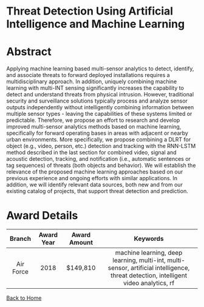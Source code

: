 
Threat Detection Using Artificial Intelligence and Machine Learning
===================================================================

# Abstract


Applying machine learning based multi-sensor analytics to detect, identify, and associate threats to forward deployed installations requires a multidisciplinary approach. In addition, uniquely combining machine learning with multi-INT sensing significantly increases the capability to detect and understand threats from physical intrusion. However, traditional security and surveillance solutions typically process and analyze sensor outputs independently without intelligently combining information between multiple sensor types - leaving the capabilities of these systems limited or predictable. Therefore, we propose an effort to research and develop improved multi-sensor analytics methods based on machine learning, specifically for forward operating bases in areas with adjacent or nearby urban environments. More specifically, we propose combining a DLRT for object (e.g., video, person, etc.) detection and tracking with the RNN-LSTM method described in the last section for combined video, signal and acoustic detection, tracking, and notification (i.e., automatic sentences or tag sequences) of threats (both objects and behavior). We will establish the relevance of the proposed machine learning approaches based on our previous experience and ongoing efforts with similar applications. In addition, we will identify relevant data sources, both new and from our existing catalog of projects, that support threat detection and prediction.  

# Award Details

|Branch|Award Year|Award Amount|Keywords|
| :---: | :---: | :---: | :---: |
|Air Force|2018|$149,810|machine learning, deep learning, multi-int, multi-sensor, artificial intelligence, threat detection, intelligent video analytics, rf|
  
  


[Back to Home](https://github.com/chrischow/dod_sbir_awards#47)